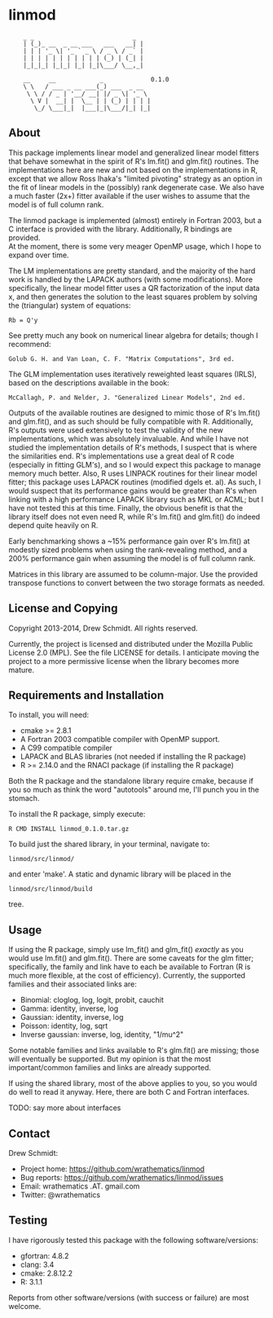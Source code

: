 # linmod

```
    _ _                           _ 
    | (_)_ __  _ __ ___   ___   __| |
    | | | '_ \| '_ ` _ \ / _ \ / _` |
    | | | | | | | | | | | (_) | (_| |
    |_|_|_| |_|_| |_| |_|\___/ \__,_|

    __     __            _             0.1.0
    \ \   / ___ _ __ ___(_) ___  _ __  
     \ \ / / _ | '__/ __| |/ _ \| '_ \ 
      \ V |  __| |  \__ | | (_) | | | |
       \_/ \___|_|  |___|_|\___/|_| |_|
```


## About 

This package implements linear model and generalized linear model fitters
that behave somewhat in the spirit of R's lm.fit() and glm.fit() routines.
The implementations here are new and not based on the implementations in R,
except that we allow Ross Ihaka's "limited pivoting" strategy as an option
in the fit of linear models in the (possibly) rank degenerate case.  We
also have a much faster (2x+) fitter available if the user wishes to 
assume that the model is of full column rank.


The linmod package is implemented (almost) entirely in Fortran 2003, but a C 
interface is provided with the library.  Additionally, R bindings are provided.  
At the moment, there is some very meager OpenMP usage, which I hope to expand 
over time.


The LM implementations are pretty standard, and the majority of the hard work
is handled by the LAPACK authors (with some modifications).  More specifically, 
the linear model fitter uses a QR factorization of the input data x, and then
generates the solution to the least squares problem by solving the (triangular) 
system of equations:

```
Rb = Q'y
```

See pretty much any book on numerical linear algebra for details; though
I recommend:

    Golub G. H. and Van Loan, C. F. "Matrix Computations", 3rd ed.

The GLM implementation uses iteratively reweighted least squares (IRLS), 
based on the descriptions available in the book: 

    McCallagh, P. and Nelder, J. "Generalized Linear Models", 2nd ed.


Outputs of the available routines are designed to mimic those of R's 
lm.fit() and glm.fit(), and as such should be fully compatible with R.
Additionally, R's outputs were used extensively to test the validity of
the new implementations, which was absolutely invaluable.  And while I
have not studied the implementation details of R's methods, I suspect
that is where the similarities end.  R's implementations use a great deal 
of R code (especially in fitting GLM's), and so I would expect this 
package to manage memory much better.  Also, R uses LINPACK routines for
their linear model fitter; this package uses LAPACK routines (modified
dgels et. al).  As such, I would suspect that its performance gains would
be greater than R's when linking with a high performance LAPACK library 
such as MKL or ACML; but I have not tested this at this time.  Finally, the 
obvious benefit is that the library itself does not even need R, while R's
lm.fit() and glm.fit() do indeed depend quite heavily on R.


Early benchmarking shows a ~15% performance gain over R's lm.fit() at
modestly sized problems when using the rank-revealing method, and a 200% 
performance gain when assuming the model is of full column rank.

Matrices in this library are assumed to be column-major. Use the provided 
transpose functions to convert between the two storage formats as needed.



## License and Copying

Copyright 2013-2014, Drew Schmidt.  All rights reserved.

Currently, the project is licensed and distributed under the Mozilla Public
License 2.0 (MPL).  See the file LICENSE for details.  I anticipate moving
the project to a more permissive license when the library becomes more mature.



## Requirements and Installation

To install, you will need: 

* cmake >= 2.8.1
* A Fortran 2003 compatible compiler with OpenMP support.
* A C99 compatible compiler
* LAPACK and BLAS libraries (not needed if installing the R package)
* R >= 2.14.0 and the RNACI package (if installing the R package)

Both the R package and the standalone library require cmake, because if you
so much as think the word "autotools" around me, I'll punch you in the 
stomach.

To install the R package, simply execute:

    R CMD INSTALL linmod_0.1.0.tar.gz

To build just the shared library, in your terminal, navigate to:

    linmod/src/linmod/
    
and enter 'make'.  A static and dynamic library will be placed in the

    linmod/src/linmod/build

tree.




## Usage 

If using the R package, simply use lm_fit() and glm_fit() *exactly* as you
would use lm.fit() and glm.fit().  There are some caveats for the glm fitter;
specifically, the family and link have to each be available to Fortran (R is
much more flexible, at the cost of efficiency).  Currently, the supported 
families and their associated links are:

* Binomial: cloglog, log, logit, probit, cauchit
* Gamma: identity, inverse, log
* Gaussian: identity, inverse, log
* Poisson: identity, log, sqrt
* Inverse gaussian: inverse, log, identity, "1/mu^2"

Some notable families and links available to R's glm.fit() are missing; those 
will eventually be supported.  But my opinion is that the most important/common
families and links are already supported.

If using the shared library, most of the above applies to you, so you would
do well to read it anyway.  Here, there are both C and Fortran interfaces.

TODO: say more about interfaces



## Contact

Drew Schmidt:

* Project home: https://github.com/wrathematics/linmod
* Bug reports: https://github.com/wrathematics/linmod/issues
* Email: wrathematics .AT. gmail.com
* Twitter: @wrathematics



## Testing

I have rigorously tested this package with the following software/versions:

* gfortran: 4.8.2
* clang: 3.4
* cmake: 2.8.12.2
* R: 3.1.1

Reports from other software/versions (with success or failure) are most welcome.

